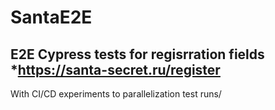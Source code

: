 # SantaE2E

## E2E Cypress tests for regisrration fields \*https://santa-secret.ru/register

With CI/CD experiments to parallelization test runs/
